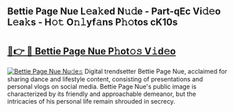 ## Bettie Page Nue L𝚎a𝚔ed N𝚞𝚍e - Part-qEc Vi𝚍𝚎o L𝚎a𝚔s - H𝚘𝚝 O𝚗𝚕yf𝚊ns P𝚑𝚘tos cK10s

# <h2><a href="http://kf3e2v.oniu.top/?m=Bettie+Page+Nue">🔗👉 🔴 Bettie Page Nue P𝚑ot𝚘𝚜 V𝚒d𝚎o</a></h2>

[![Bettie Page Nue Nu𝚍e𝚜](https://i.imgur.com/0qMVB7G.gif)](http://kf3e2v.oniu.top/?m=Bettie+Page+Nue)
Digital trendsetter Bettie Page Nue, acclaimed for sharing dance and lifestyle content, consisting of presentations and personal vlogs on social media. Bettie Page Nue's public image is characterized by its friendly and approachable demeanor, but the intricacies of his personal life remain shrouded in secrecy.  
